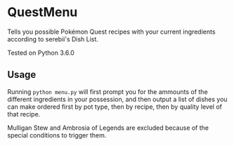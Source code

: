 # QuestMenu
Tells you possible Pokémon Quest recipes with your current ingredients according to serebii's Dish List.

Tested on Python 3.6.0

## Usage
Running `python menu.py` will first prompt you for the ammounts of the different ingredients in your possession, and then output a list of dishes you can make ordered first by pot type, then by recipe, then by quality level of that recipe.

Mulligan Stew and Ambrosia of Legends are excluded because of the special conditions to trigger them.
